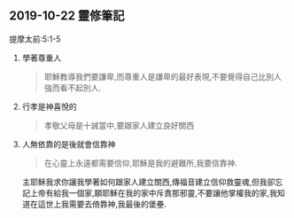 ## 2019-10-22 靈修筆記

提摩太前:5:1-5

1. 學著尊重人
	
	> 耶穌教導我們要謙卑,而尊重人是謙卑的最好表現,不要覺得自己比別人強而看不起別人.
2. 行孝是神喜悅的

	> 孝敬父母是十誡當中,要跟家人建立良好關西
3. 人無依靠的是後就會信靠神

	> 在心靈上永遠都需要信仰,耶穌是我的避難所,我要信靠神.
	
	主耶穌我求你讓我學著如何跟家人建立關西,傳福音建立信仰救靈魂,但我卻忘記上帝有給我一個家,願耶穌在我的家中斥責那邪靈,不要讓他掌權我的家,我知道在這世上我需要去倚靠神,我最後的堡壘.